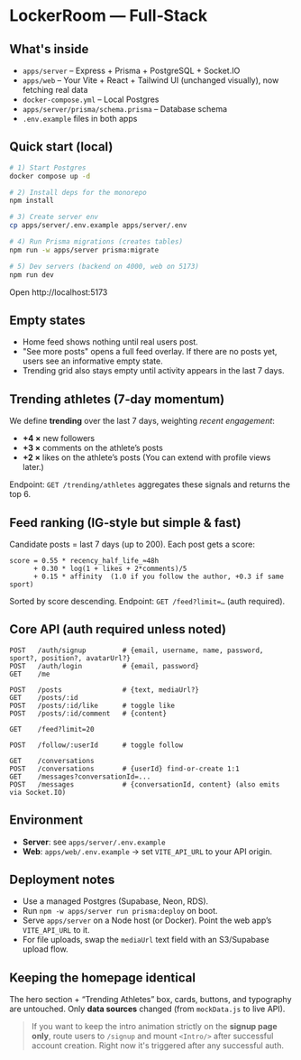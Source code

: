 # LockerRoom — Full‑Stack

## What's inside
- `apps/server` – Express + Prisma + PostgreSQL + Socket.IO
- `apps/web` – Your Vite + React + Tailwind UI (unchanged visually), now fetching real data
- `docker-compose.yml` – Local Postgres
- `apps/server/prisma/schema.prisma` – Database schema
- `.env.example` files in both apps

## Quick start (local)
```bash
# 1) Start Postgres
docker compose up -d

# 2) Install deps for the monorepo
npm install

# 3) Create server env
cp apps/server/.env.example apps/server/.env

# 4) Run Prisma migrations (creates tables)
npm run -w apps/server prisma:migrate

# 5) Dev servers (backend on 4000, web on 5173)
npm run dev
```

Open http://localhost:5173

## Empty states
- Home feed shows nothing until real users post.
- "See more posts" opens a full feed overlay. If there are no posts yet, users see an informative empty state.
- Trending grid also stays empty until activity appears in the last 7 days.

## Trending athletes (7‑day momentum)
We define **trending** over the last 7 days, weighting _recent engagement_:
- **+4 ×** new followers
- **+3 ×** comments on the athlete’s posts
- **+2 ×** likes on the athlete’s posts
(You can extend with profile views later.)

Endpoint: `GET /trending/athletes` aggregates these signals and returns the top 6.

## Feed ranking (IG‑style but simple & fast)
Candidate posts = last 7 days (up to 200). Each post gets a score:
```
score = 0.55 * recency_half_life_≈48h
      + 0.30 * log(1 + likes + 2*comments)/5
      + 0.15 * affinity  (1.0 if you follow the author, +0.3 if same sport)
```
Sorted by score descending. Endpoint: `GET /feed?limit=…` (auth required).

## Core API (auth required unless noted)
```
POST   /auth/signup         # {email, username, name, password, sport?, position?, avatarUrl?}
POST   /auth/login          # {email, password}
GET    /me

POST   /posts               # {text, mediaUrl?}
GET    /posts/:id
POST   /posts/:id/like      # toggle like
POST   /posts/:id/comment   # {content}

GET    /feed?limit=20

POST   /follow/:userId      # toggle follow

GET    /conversations
POST   /conversations       # {userId} find-or-create 1:1
GET    /messages?conversationId=...
POST   /messages            # {conversationId, content} (also emits via Socket.IO)
```

## Environment
- **Server**: see `apps/server/.env.example`
- **Web**: `apps/web/.env.example` → set `VITE_API_URL` to your API origin.

## Deployment notes
- Use a managed Postgres (Supabase, Neon, RDS).
- Run `npm -w apps/server run prisma:deploy` on boot.
- Serve `apps/server` on a Node host (or Docker). Point the web app’s `VITE_API_URL` to it.
- For file uploads, swap the `mediaUrl` text field with an S3/Supabase upload flow.

## Keeping the homepage identical
The hero section + “Trending Athletes” box, cards, buttons, and typography are untouched. 
Only **data sources** changed (from `mockData.js` to live API).

> If you want to keep the intro animation strictly on the **signup page only**, route users to `/signup` and mount `<Intro/>` after successful account creation. Right now it's triggered after any successful auth.
